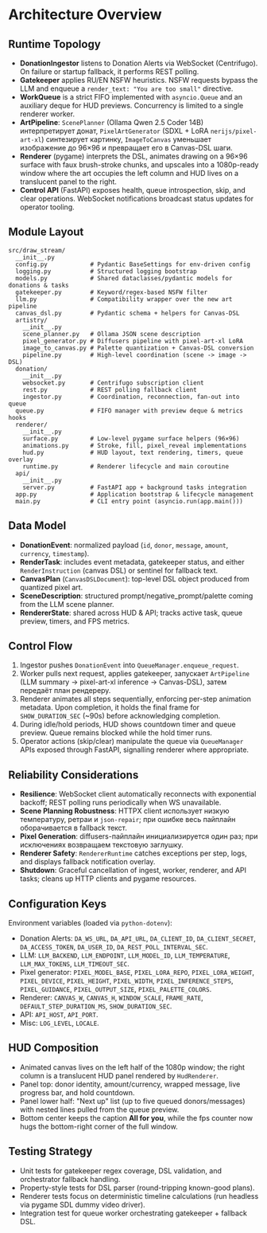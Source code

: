 # Architecture Overview

## Runtime Topology
- **DonationIngestor** listens to Donation Alerts via WebSocket (Centrifugo). On failure or startup fallback, it performs REST polling.
- **Gatekeeper** applies RU/EN NSFW heuristics. NSFW requests bypass the LLM and enqueue a `render_text: "You are too small"` directive.
- **WorkQueue** is a strict FIFO implemented with `asyncio.Queue` and an auxiliary deque for HUD previews. Concurrency is limited to a single renderer worker.
- **ArtPipeline**: `ScenePlanner` (Ollama Qwen 2.5 Coder 14B) интерпретирует донат, `PixelArtGenerator` (SDXL + LoRA `nerijs/pixel-art-xl`) синтезирует картинку, `ImageToCanvas` уменьшает изображение до 96×96 и превращает его в Canvas-DSL шаги.
- **Renderer** (pygame) interprets the DSL, animates drawing on a 96×96 surface with faux brush-stroke chunks, and upscales into a 1080p-ready window where the art occupies the left column and HUD lives on a translucent panel to the right.
- **Control API** (FastAPI) exposes health, queue introspection, skip, and clear operations. WebSocket notifications broadcast status updates for operator tooling.

## Module Layout
```
src/draw_stream/
  __init__.py
  config.py            # Pydantic BaseSettings for env-driven config
  logging.py           # Structured logging bootstrap
  models.py            # Shared dataclasses/pydantic models for donations & tasks
  gatekeeper.py        # Keyword/regex-based NSFW filter
  llm.py               # Compatibility wrapper over the new art pipeline
  canvas_dsl.py        # Pydantic schema + helpers for Canvas-DSL
  artistry/
    __init__.py
    scene_planner.py   # Ollama JSON scene description
    pixel_generator.py # Diffusers pipeline with pixel-art-xl LoRA
    image_to_canvas.py # Palette quantization + Canvas-DSL conversion
    pipeline.py        # High-level coordination (scene -> image -> DSL)
  donation/
    __init__.py
    websocket.py       # Centrifugo subscription client
    rest.py            # REST polling fallback client
    ingestor.py        # Coordination, reconnection, fan-out into queue
  queue.py             # FIFO manager with preview deque & metrics hooks
  renderer/
    __init__.py
    surface.py         # Low-level pygame surface helpers (96×96)
    animations.py      # Stroke, fill, pixel_reveal implementations
    hud.py             # HUD layout, text rendering, timers, queue overlay
    runtime.py         # Renderer lifecycle and main coroutine
  api/
    __init__.py
    server.py          # FastAPI app + background tasks integration
  app.py               # Application bootstrap & lifecycle management
  main.py              # CLI entry point (asyncio.run(app.main()))
```

## Data Model
- **DonationEvent**: normalized payload (`id`, `donor`, `message`, `amount`, `currency`, `timestamp`).
- **RenderTask**: includes event metadata, gatekeeper status, and either `RenderInstruction` (canvas DSL) or sentinel for fallback text.
- **CanvasPlan** (`CanvasDSLDocument`): top-level DSL object produced from quantized pixel art.
- **SceneDescription**: structured prompt/negative_prompt/palette coming from the LLM scene planner.
- **RendererState**: shared across HUD & API; tracks active task, queue preview, timers, and FPS metrics.

## Control Flow
1. Ingestor pushes `DonationEvent` into `QueueManager.enqueue_request`.
2. Worker pulls next request, applies gatekeeper, запускает `ArtPipeline` (LLM summary → pixel-art-xl inference → Canvas-DSL), затем передаёт план рендереру.
3. Renderer animates all steps sequentially, enforcing per-step animation metadata. Upon completion, it holds the final frame for `SHOW_DURATION_SEC` (~90s) before acknowledging completion.
4. During idle/hold periods, HUD shows countdown timer and queue preview. Queue remains blocked while the hold timer runs.
5. Operator actions (skip/clear) manipulate the queue via `QueueManager` APIs exposed through FastAPI, signalling renderer where appropriate.

## Reliability Considerations
- **Resilience**: WebSocket client automatically reconnects with exponential backoff; REST polling runs periodically when WS unavailable.
- **Scene Planning Robustness**: HTTPX client использует низкую температуру, ретраи и `json-repair`; при ошибке весь пайплайн оборачивается в fallback текст.
- **Pixel Generation**: diffusers-пайплайн инициализируется один раз; при исключениях возвращаем текстовую заглушку.
- **Renderer Safety**: `RendererRuntime` catches exceptions per step, logs, and displays fallback notification overlay.
- **Shutdown**: Graceful cancellation of ingest, worker, renderer, and API tasks; cleans up HTTP clients and pygame resources.

## Configuration Keys
Environment variables (loaded via `python-dotenv`):
- Donation Alerts: `DA_WS_URL`, `DA_API_URL`, `DA_CLIENT_ID`, `DA_CLIENT_SECRET`, `DA_ACCESS_TOKEN`, `DA_USER_ID`, `DA_REST_POLL_INTERVAL_SEC`.
- LLM: `LLM_BACKEND`, `LLM_ENDPOINT`, `LLM_MODEL_ID`, `LLM_TEMPERATURE`, `LLM_MAX_TOKENS`, `LLM_TIMEOUT_SEC`.
- Pixel generator: `PIXEL_MODEL_BASE`, `PIXEL_LORA_REPO`, `PIXEL_LORA_WEIGHT`, `PIXEL_DEVICE`, `PIXEL_HEIGHT`, `PIXEL_WIDTH`, `PIXEL_INFERENCE_STEPS`, `PIXEL_GUIDANCE`, `PIXEL_OUTPUT_SIZE`, `PIXEL_PALETTE_COLORS`.
- Renderer: `CANVAS_W`, `CANVAS_H`, `WINDOW_SCALE`, `FRAME_RATE`, `DEFAULT_STEP_DURATION_MS`, `SHOW_DURATION_SEC`.
- API: `API_HOST`, `API_PORT`.
- Misc: `LOG_LEVEL`, `LOCALE`.

## HUD Composition
- Animated canvas lives on the left half of the 1080p window; the right column is a translucent HUD panel rendered by `HudRenderer`.
- Panel top: donor identity, amount/currency, wrapped message, live progress bar, and hold countdown.
- Panel lower half: "Next up" list (up to five queued donors/messages) with nested lines pulled from the queue preview.
- Bottom center keeps the caption **All for you**, while the fps counter now hugs the bottom-right corner of the full window.

## Testing Strategy
- Unit tests for gatekeeper regex coverage, DSL validation, and orchestrator fallback handling.
- Property-style tests for DSL parser (round-tripping known-good plans).
- Renderer tests focus on deterministic timeline calculations (run headless via pygame SDL dummy video driver).
- Integration test for queue worker orchestrating gatekeeper + fallback DSL.
